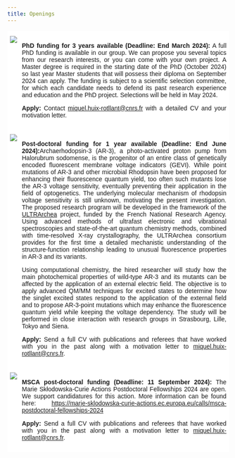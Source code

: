 ```yaml
---
title: Openings
---
```


<html>
<style>
.page-header {
  color: #000;
  text-align: center;
  background-color: $header-bg-color;
  background-image: url("./images/header.png");
  background-repeat: no-repeat;
  background-size: cover;
  margin: 0 auto;

}
  .btn {
    color: #000;
    border-color: #000; 
    background-color: #fff;
  } 

  .btn:hover {
    color: #000;
    text-decoration: none;
    border-color: #000;
    background-color: #7c940ea1;
  }
  .tg  {border-collapse:collapse;border-spacing:0;}
.tg td{border-color:black;border-style:solid;border-width:1px;font-family:Arial, sans-serif;font-size:14px;
  overflow:hidden;padding:10px 5px;word-break:normal;}
.tg th{border-color:black;border-style:solid;border-width:1px;font-family:Arial, sans-serif;font-size:14px;
  font-weight:normal;overflow:hidden;padding:10px 5px;word-break:normal;}
.tg .tg-oe15{background-color:#ffffff;border-color:#ffffff;text-align:left;vertical-align:top}
</style>
<body>
<table class="tg">
<tbody>
  <tr>
    <td class="tg-oe15"><img src="https://huixrotllant.github.io/images/hiring.png"/></td>
    <td class="tg-oe15"><p align="justify"><b>PhD funding for 3 years available (Deadline: End March 2024):</b> A full PhD funding is available in our group. We can propose you several topics from our research interests, or you can come with your own project. A Master degree is required in the starting date of the PhD (October 2024) so last year Master students that will possess their diploma on September 2024 can apply. The funding is subject to a scientific selection committee, for which each candidate needs to defend its past research experience and education and the PhD project. Selections will be held in May 2024.</p>
<p align="justify"><b>Apply:</b> Contact <a href="mailto:miquel.huix-rotllant@univ-amu.fr?subject=Application to PhD position">miquel.huix-rotllant@cnrs.fr</a> with a detailed CV and your motivation letter.</p></td>
  </tr>
  <tr>
    <td class="tg-oe15"><img src="https://huixrotllant.github.io/images/asr3.png"/></td>
    <td class="tg-oe15"><p align="justify"><b>Post-doctoral funding for 1 year available (Deadline: End June 2024):</b>Archaerhodopsin-3 (AR-3), a photo-activated proton pump from Halorubrum sodomense, is the progenitor of an entire class of genetically encoded fluorescent membrane voltage indicators (GEVI). While point mutations of AR-3 and other microbial Rhodopsin have been proposed for enhancing their fluorescence quantum yield, too often such mutants lose the AR-3 voltage sensitivity, eventually preventing their application in the field of optogenetics. The underlying molecular mechanism of rhodopsin voltage sensitivity is still unknown, motivating the present investigation. The proposed research program will be developed in the framework of the <a href="https://anr.fr/en/funded-projects-and-impact/funded-projects/project/funded/project/b2d9d3668f92a3b9fbbf7866072501ef-9b821bf32f/?tx_anrprojects_funded%5Bcontroller%5D=Funded&cHash=c7eb53aa765bb9af4e788b671d27860b" target="_blank">ULTRArchea</a> project, funded by the French National Research Agency. Using advanced methods of ultrafast electronic and vibrational spectroscopies and state-of-the-art quantum chemistry methods, combined with time-resolved X-ray crystallography, the ULTRArchea consortium provides for the first time a detailed mechanistic understanding of the structure-function relationship leading to unusual fluorescence properties in AR-3 and its variants.</p>

<p align="justify">Using computational chemistry, the hired researcher will study how the main photochemical properties of wild-type AR-3 and its mutants can be affected by the application of an external electric field. The objective is to apply advanced QM/MM techniques for excited states to determine how the singlet excited states respond to the application of the external field and to propose AR-3-point mutations which may enhance the fluorescence quantum yield while keeping the voltage dependency. The study will be performed in close interaction with research groups in Strasbourg, Lille, Tokyo and Siena.</p>

<p align="justify"><b>Apply:</b> Send a full CV with publications and referees that have worked with you in the past along with a motivation letter to <a href="mailto:miquel.huix-rotllant@univ-amu.fr?subject=Application to ASR post-doctoral position">miquel.huix-rotllant@cnrs.fr</a>.
</td>
  </tr>
  
  <tr>
    <td class="tg-oe15"><img src="https://marie-sklodowska-curie-actions.ec.europa.eu/themes/contrib/oe_theme/dist/ec/images/logo/positive/logo-ec--en.svg"/></td>
    <td class="tg-oe15"><p align="justify"><b>MSCA post-doctoral funding (Deadline: 11 September 2024):</b> The Marie Skłodowska-Curie Actions Postdoctoral Fellowships 2024 are open. We support candidatures for this action. More information can be found here: <a href="https://marie-sklodowska-curie-actions.ec.europa.eu/calls/msca-postdoctoral-fellowships-2024" target="_blank">https://marie-sklodowska-curie-actions.ec.europa.eu/calls/msca-postdoctoral-fellowships-2024</a></p>
<p align="justify"><b>Apply:</b> Send a full CV with publications and referees that have worked with you in the past along with a motivation letter to <a href="mailto:miquel.huix-rotllant@univ-amu.fr?subject=Application to MSCA post-doctoral fellowship">miquel.huix-rotllant@cnrs.fr</a>.
</td>
  </tr>
</tbody>
</table>
  
</body>
</html>
